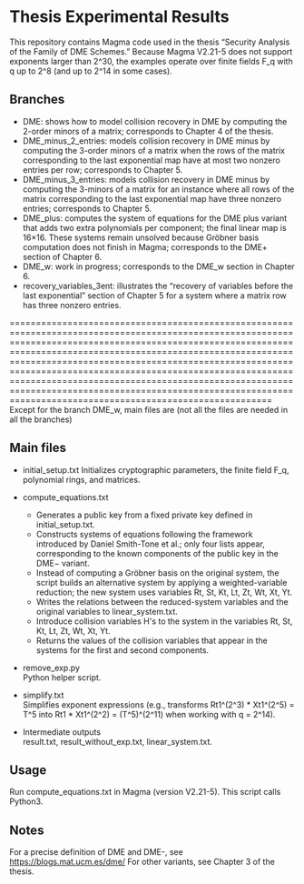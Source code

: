 # Thesis Experimental Results

This repository contains Magma code used in the thesis “Security Analysis of the Family of DME Schemes.” Because Magma V2.21-5 does not support exponents larger than 2^30, the examples operate over finite fields F_q with q up to 2^8 (and up to 2^14 in some cases).

## Branches
- DME: shows how to model collision recovery in DME by computing the 2-order minors of a matrix; corresponds to Chapter 4 of the thesis.
- DME_minus_2_entries: models collision recovery in DME minus by computing the 3-order minors of a matrix when the rows of the matrix corresponding to the last exponential map have at most two nonzero entries per row; corresponds to Chapter 5.
- DME_minus_3_entries: models collision recovery in DME minus by computing the 3-minors of a matrix for an instance where all rows of the matrix corresponding to the last exponential map have three nonzero entries; corresponds to Chapter 5.
- DME_plus: computes the system of equations for the DME plus variant that adds two extra polynomials per component; the final linear map is 16×16. These systems remain unsolved because Gröbner basis computation does not finish in Magma; corresponds to the DME+ section of Chapter 6.
- DME_w: work in progress; corresponds to the DME_w section in Chapter 6.
- recovery_variables_3ent: illustrates the “recovery of variables before the last exponential” section of Chapter 5 for a system where a matrix row has three nonzero entries.

==================================================================================================================================================================================================================================================================================================================================================================================================================================================================================================
Except for the branch DME_w, main files are (not all the files are needed in all the branches)

## Main files

- initial_setup.txt 
  Initializes cryptographic parameters, the finite field F_q, polynomial rings, and matrices.

- compute_equations.txt  
  - Generates a public key from a fixed private key defined in initial_setup.txt.  
  - Constructs systems of equations following the framework introduced by Daniel Smith-Tone et al.; only four lists appear, corresponding to the known components of the public key in the DME−     variant.  
  - Instead of computing a Gröbner basis on the original system, the script builds an alternative system by applying a weighted-variable reduction; the new system uses variables Rt, St, Kt, Lt, Zt, Wt, Xt, Yt.  
  - Writes the relations between the reduced-system variables and the original variables to linear_system.txt.  
  - Introduce collision variables H's to the system in the variables Rt, St, Kt, Lt, Zt, Wt, Xt, Yt.
  - Returns the values of the collision variables that appear in the systems for the first and second components.

- remove_exp.py  
  Python helper script.

- simplify.txt  
  Simplifies exponent expressions (e.g., transforms Rt1^(2^3) * Xt1^(2^5) = T^5 into Rt1 * Xt1^(2^2) = (T^5)^(2^11) when working with q = 2^14).

- Intermediate outputs  
  result.txt, result_without_exp.txt, linear_system.txt.

## Usage

Run compute_equations.txt in Magma (version V2.21-5). This script calls Python3.

## Notes

For a precise definition of DME and DME-, see https://blogs.mat.ucm.es/dme/
For other variants, see Chapter 3 of the thesis.
